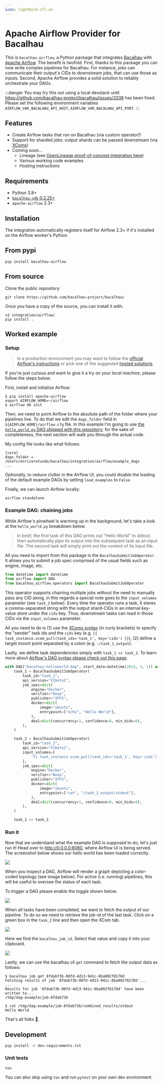 ```yaml
---
icon: lightbulb-cfl-on
---
```


# Apache Airflow Provider for Bacalhau

This is `bacalhau-airflow`, a Python package that integrates [Bacalhau](https://github.com/bacalhau-project/bacalhau) with [Apache Airflow](https://github.com/apache/airflow). The benefit is twofold. First, thanks to this package you can now write complex pipelines for Bacalhau. For instance, jobs can communicate their output's CIDs to downstream jobs, that can use those as inputs. Second, Apache Airflow provides a solid solution to reliably orchestrate your DAGs.

:::danger
You may try this out using a local devstack until https://github.com/bacalhau-project/bacalhau/issues/2038 has been fixed. Please set the following environment variables `AIRFLOW_VAR_BACALHAU_API_HOST`, `AIRFLOW_VAR_BACALHAU_API_PORT`.
:::

## Features

* Create Airflow tasks that run on Bacalhau (via custom operator!)
* Support for sharded jobs: output shards can be passed downstream (via [XComs](https://airflow.apache.org/docs/apache-airflow/stable/core-concepts/xcoms.html))
* Coming soon...
  * Lineage (see [OpenLineage proof-of-concept integration here](https://github.com/enricorotundo/bacalhau-airflow-provider))
  * Various working code examples
  * Hosting instructions

## Requirements

* Python 3.8+
* [`bacalhau-sdk` 0.3.25+](https://pypi.org/project/bacalhau-sdk/)
* `apache-airflow` 2.3+

## Installation

The integration automatically registers itself for Airflow 2.3+ if it's installed on the Airflow worker's Python.

## From pypi

```console
pip install bacalhau-airflow
```

## From source

Clone the public repository:

```shell
git clone https://github.com/bacalhau-project/bacalhau/
```

Once you have a copy of the source, you can install it with:

```shell
cd integration/airflow/
pip install .
```

## Worked example

### Setup

> In a production environment you may want to follow the [official Airflow's instructions](https://airflow.apache.org/docs/apache-airflow/stable/administration-and-deployment/production-deployment.html) or pick one of the suggested [hosted solutions](https://airflow.apache.org/ecosystem/#airflow-as-a-service).

If you're just curious and want to give it a try on your _local machine_, please follow the steps below.

First, install and initialize Airflow:

```shell
$ pip install apache-airflow
export AIRFLOW_HOME=~/airflow
$ airflow db init
```

Then, we need to point Airflow to the absolute path of the folder where your pipelines live. To do that we edit the `dags_folder` field in `${AIRFLOW_HOME}/airflow.cfg` file. In this example I'm going to use [the `hello_world.py` DAG shipped with this repository](https://github.com/bacalhau-project/bacalhau/tree/main/integration/airflow/example_dags); for the sake of completeness, the next section will walk you through the actual code.

My config file looks like what follows:

```
[core]
dags_folder = /Users/enricorotundo/bacalhau/integration/airflow/example_dags
...
```

Optionally, to reduce clutter in the Airflow UI, you could disable the loading of the default example DAGs by setting `load_examples` to `False`.

Finally, we can launch Airflow locally:

```shell
airflow standalone
```

### Example DAG: chaining jobs

While Airflow's pinwheel is warming up in the background, let's take a look at the `hello_world.py` breakdown below.

> In brief, the first task of this DAG prints out "Hello World" to stdout, then automatically pipe its output into the subsequent task as an input file. The second task will simply print out the content of its input file.

All you need to import from this package is the `BacalhauSubmitJobOperator`. It allows you to submit a job spec comprised of the usual fields such as engine, image, etc.

```python
from datetime import datetime
from airflow import DAG
from bacalhau_airflow.operators import BacalhauSubmitJobOperator
```

This operator supports chaining multiple jobs without the need to manually pass any CID along, in this regards a special note goes to the `input_volumes` parameter (see `task_2` below). Every time the operator runs a task, it stores a comma-separated string with the output shard-CIDs in an internal key-value store under the `cids` key. Thus, downstream tasks can read in those CIDs via the `input_volumes` parameter.

All you need to do is (1) use the [XComs syntax](https://airflow.apache.org/docs/apache-airflow/stable/core-concepts/xcoms.html) (in curly brackets) to specify the "sender" task ids and the `cids` key (e.g. `{{ task_instance.xcom_pull(task_ids='task_1', key='cids') }}`), (2) define a target mount point separated by a colon (e.g. `:/task_1_output`).

Lastly, we define task dependencies simply with `task_1 >> task_2`. To learn more about [Airflow's DAG syntax please check out this page](https://airflow.apache.org/docs/apache-airflow/stable/core-concepts/dags.html#task-dependencies).

```python
with DAG("bacalhau-helloworld-dag", start_date=datetime(2023, 3, 1)) as dag:
    task_1 = BacalhauSubmitJobOperator(
        task_id="task_1",
        api_version="V1beta1",
        job_spec=dict(
            engine="Docker",
            verifier="Noop",
            publisher="IPFS",
            docker=dict(
                image="ubuntu",
                entrypoint=["echo", "Hello World"],
            ),
            deal=dict(concurrency=1, confidence=0, min_bids=0),
        ),
    )

    task_2 = BacalhauSubmitJobOperator(
        task_id="task_2",
        api_version="V1beta1",
        input_volumes=[
            "{{ task_instance.xcom_pull(task_ids='task_1', key='cids') }}:/task_1_output",
        ],
        job_spec=dict(
            engine="Docker",
            verifier="Noop",
            publisher="IPFS",
            docker=dict(
                image="ubuntu",
                entrypoint=["cat", "/task_1_output/stdout"],
            ),
            deal=dict(concurrency=1, confidence=0, min_bids=0),
        ),
    )

    task_1 >> task_2
```

### Run it

Now that we understand what the example DAG is supposed to do, let's just run it! Head over to http://0.0.0.0:8080, where Airflow UI is being served. The screenshot below shows our hello world has been loaded correctly.

![](../.gitbook/assets/airflow_01.png)

When you inspect a DAG, Airflow will render a graph depicting a color-coded topology (see image below). For active (i.e. running) pipelines, this will be useful to oversee the status of each task.

To trigger a DAG please enable the toggle shown below.

![](../.gitbook/assets/airflow_02.png)

When all tasks have been completed, we want to fetch the output of our pipeline. To do so we need to retrieve the job-id of the last task. Click on a green box in the `task_2` line and then open the XCom tab.

![](../.gitbook/assets/airflow_03.png)

Here we find the `bacalhau_job_id`. Select that value and copy it into your clipboard.

![](../.gitbook/assets/airflow_04.png)

Lastly, we can use the bacalhau cli `get` command to fetch the output data as follows:

```console
$ bacalhau job get 8fdab73b-00fd-4d13-941c-8ba002f8178d
Fetching results of job '8fdab73b-00fd-4d13-941c-8ba002f8178d'...
...
Results for job '8fdab73b-00fd-4d13-941c-8ba002f8178d' have been written to...
/tmp/dag-example/job-8fdab73b

$ cat /tmp/dag-example/job-8fdab73b/combined_results/stdout
Hello World
```

That's all folks :rainbow:.

## Development

```console
pip install -r dev-requirements.txt
```

### Unit tests

```shell
tox
```

You can also skip using `tox` and run `pytest` on your own dev environment.

